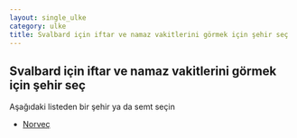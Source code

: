 ```yaml
---
layout: single_ulke
category: ulke
title: Svalbard için iftar ve namaz vakitlerini görmek için şehir seç
---
```



## Svalbard için iftar ve namaz vakitlerini görmek için şehir seç

Aşağıdaki listeden bir şehir ya da semt seçin


* [Norveç](/iftar.html?sehir=Norveç&ulke=Svalbard)
